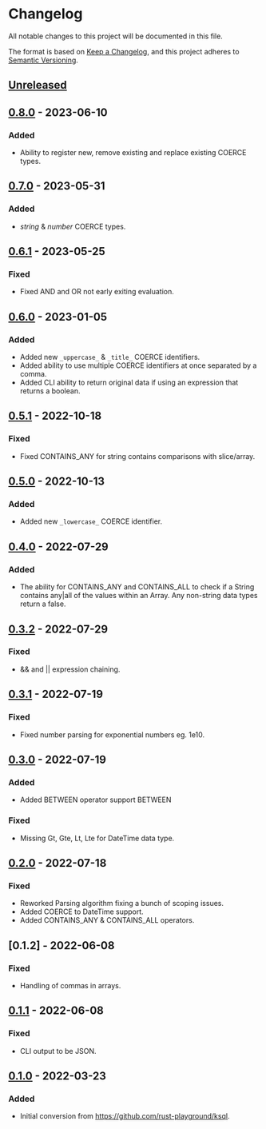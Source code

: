 # Changelog
All notable changes to this project will be documented in this file.

The format is based on [Keep a Changelog](https://keepachangelog.com/en/1.0.0/),
and this project adheres to [Semantic Versioning](https://semver.org/spec/v2.0.0.html).

## [Unreleased]

## [0.8.0] - 2023-06-10
### Added
- Ability to register new, remove existing and replace existing COERCE types.

## [0.7.0] - 2023-05-31
### Added
- _string_ & _number_ COERCE types.

## [0.6.1] - 2023-05-25
### Fixed
- Fixed AND and OR not early exiting evaluation.

## [0.6.0] - 2023-01-05
### Added
- Added new `_uppercase_` & `_title_` COERCE identifiers.
- Added ability to use multiple COERCE identifiers at once separated by a comma.
- Added CLI ability to return original data if using an expression that returns a boolean.

## [0.5.1] - 2022-10-18
### Fixed
- Fixed CONTAINS_ANY for string contains comparisons with slice/array.

## [0.5.0] - 2022-10-13
### Added
- Added new `_lowercase_` COERCE identifier.

## [0.4.0] - 2022-07-29
### Added
- The ability for CONTAINS_ANY and CONTAINS_ALL to check if a String contains any|all of the values
  within an Array. Any non-string data types return a false.

## [0.3.2] - 2022-07-29
### Fixed
- && and || expression chaining.

## [0.3.1] - 2022-07-19
### Fixed
- Fixed number parsing for exponential numbers eg. 1e10.

## [0.3.0] - 2022-07-19
### Added
- Added BETWEEN operator support <value> BETWEEN <value> <value>

### Fixed
- Missing Gt, Gte, Lt, Lte for DateTime data type.

## [0.2.0] - 2022-07-18
### Fixed
- Reworked Parsing algorithm fixing a bunch of scoping issues.
- Added COERCE to DateTime support.
- Added CONTAINS_ANY & CONTAINS_ALL operators.

## [0.1.2] - 2022-06-08
### Fixed
- Handling of commas in arrays.

## [0.1.1] - 2022-06-08
### Fixed
- CLI output to be JSON.

## [0.1.0] - 2022-03-23
### Added
- Initial conversion from https://github.com/rust-playground/ksql.

[Unreleased]: https://github.com/go-playground/ksql/compare/v0.8.0...HEAD
[0.8.0]: https://github.com/go-playground/ksql/compare/v0.7.0...v0.8.0
[0.7.0]: https://github.com/go-playground/ksql/compare/v0.6.1...v0.7.0
[0.6.1]: https://github.com/go-playground/ksql/compare/v0.6.0...v0.6.1
[0.6.0]: https://github.com/go-playground/ksql/compare/v0.5.1...v0.6.0
[0.5.1]: https://github.com/go-playground/ksql/compare/v0.5.0...v0.5.1
[0.5.0]: https://github.com/go-playground/ksql/compare/v0.4.0...v0.5.0
[0.4.0]: https://github.com/go-playground/ksql/compare/v0.3.2...v0.4.0
[0.3.2]: https://github.com/go-playground/ksql/compare/v0.3.1...v0.3.2
[0.3.1]: https://github.com/go-playground/ksql/compare/v0.3.0...v0.3.1
[0.3.0]: https://github.com/go-playground/ksql/compare/v0.2.0...v0.3.0
[0.2.0]: https://github.com/go-playground/ksql/compare/v0.1.1...v0.2.0
[0.1.1]: https://github.com/go-playground/ksql/compare/v0.1.0...v0.1.1
[0.1.0]: https://github.com/go-playground/ksql/commit/v0.1.0